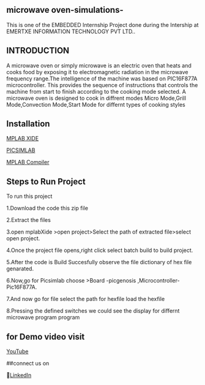 ## microwave oven-simulations-
This is one of the EMBEDDED Internship Project done during the Intership at EMERTXE INFORMATION TECHNOLOGY PVT LTD..

## INTRODUCTION
A microwave oven or simply microwave is an electric oven that heats and
cooks food by exposing it to electromagnetic radiation in the microwave
frequency range.The intelligence of the machine was based on PIC16F877A microcontroller. This provides the sequence of instructions that controls the machine from start to finish according to the cooking mode selected. A microwave oven is  designed to cook in diffrent modes Micro Mode,Grill Mode,Convection Mode,Start Mode for differnt types of cooking styles

## Installation
[MPLAB XIDE](https://www.microchip.com/en-us/development-tools-tools-and-software/mplab-x-ide?gclid=Cj0KCQjwtrSLBhCLARIsACh6Rmj98yI7_Y5H--lwe8m4DN3FVB0o-k4u7y-e0-T-w_9Cct4qIL2pq20aAkIFEALw_wcB#tabs)

[PICSIMLAB](https://sourceforge.net/projects/picsim/)

[MPLAB Compiler](https://www.microchip.com/en-us/development-tools-tools-and-software/mplab-xc-compilers?gclid=Cj0KCQjwtrSLBhCLARIsACh6Rmj-KmEgeZLWYdpD2qr2bs3wJx5kiOpLbDUEuGerZoyp6GZ4tR-WrMQaAltBEALw_wcB)

## Steps to Run Project

To run this project

1.Download the code this zip file

2.Extract the files

3.open mplabXide >open project>Select the path of extracted file>select open project.

4.Once the project file opens,right click select batch build to build project.

5.After the code is Build Succesfully observe the file dictionary of hex file genarated.

6.Now,go for Picsimlab choose >Board -picgenosis ,Microcontroller-Pic16F877A.

7.And now go for file select the path for hexfile load the hexfile

8.Pressing the defined switches we could see the display for differnt microwave program program


## for Demo video visit 

[YouTube](https://youtu.be/u7dgGVdA9W8?si=1TsKgFWrC04wdhtm)

##connect us on 

🔗[LinkedIn](www.linkedin.com/in/abhishekmalviya-)
